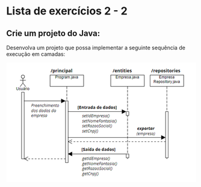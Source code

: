 # Lista de exercícios 2 - 2
## Crie um projeto do Java:

Desenvolva um projeto que possa implementar a seguinte sequência de execução em camadas:

![alt text](/imagens/sequenciaEmpresa.png "Diagrama de sequência da empresa")  

